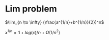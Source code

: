 # Lim problem

$\lim_{n \to \infty} (\frac{a^{1/n}+b^{1/n}}{2})^n$

$x^{1/n} = 1+log(x)/n + O(1/n^2)$
